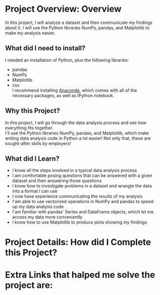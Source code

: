 # Project Overview: Overview
In this project, I will analyze a dataset and then communicate my findings about it. I will use the Python libraries NumPy, pandas, and Matplotlib to make my analysis easier.

## What did I need to install?
I needed an installation of Python, plus the following libraries:
* pandas
* NumPy
* Matplotlib
* csv<br />
I recommend installing [Anaconda](https://www.continuum.io/downloads), which comes with all of the necessary packages, as well as IPython notebook.

## Why this Project?
In this project, I will go through the data analysis process and see how everything fits together.<br />
I'll use the Python libraries NumPy, pandas, and Matplotlib, which make writing data analysis code in Python a lot easier! Not only that, these are sought-after skills by employers!

## What did I Learn?
* I know all the steps involved in a typical data analysis process
* I am comfortable posing questions that can be answered with a given dataset and then answering those questions
* I know how to investigate problems in a dataset and wrangle the data into a format I can use
* I now have experience communicating the results of my analysis
* I'am able to use vectorized operations in NumPy and pandas to speed up my data analysis code
* I'am familiar with pandas' Series and DataFrame objects, which let me access my data more conveniently
* I know how to use Matplotlib to produce plots showing my findings

# Project Details: How did I Complete this Project?

# Extra Links that halped me solve the project are:

